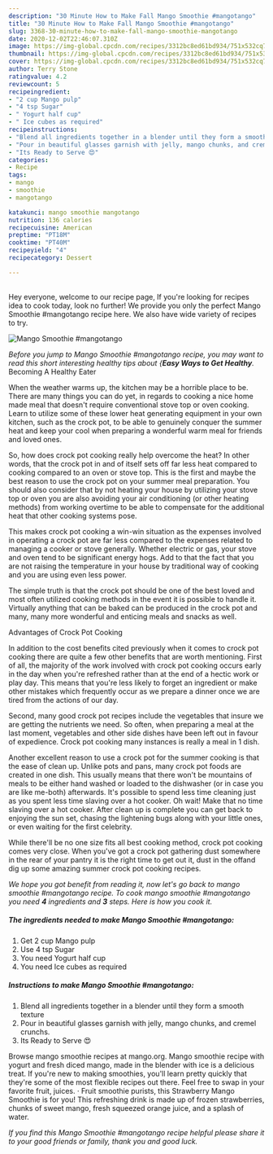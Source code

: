 ```yaml
---
description: "30 Minute How to Make Fall Mango Smoothie #mangotango"
title: "30 Minute How to Make Fall Mango Smoothie #mangotango"
slug: 3368-30-minute-how-to-make-fall-mango-smoothie-mangotango
date: 2020-12-02T22:46:07.310Z
image: https://img-global.cpcdn.com/recipes/3312bc8ed61bd934/751x532cq70/mango-smoothie-mangotango-recipe-main-photo.jpg
thumbnail: https://img-global.cpcdn.com/recipes/3312bc8ed61bd934/751x532cq70/mango-smoothie-mangotango-recipe-main-photo.jpg
cover: https://img-global.cpcdn.com/recipes/3312bc8ed61bd934/751x532cq70/mango-smoothie-mangotango-recipe-main-photo.jpg
author: Terry Stone
ratingvalue: 4.2
reviewcount: 5
recipeingredient:
- "2 cup Mango pulp"
- "4 tsp Sugar"
- " Yogurt half cup"
- " Ice cubes as required"
recipeinstructions:
- "Blend all ingredients together in a blender until they form a smooth texture"
- "Pour in beautiful glasses garnish with jelly, mango chunks, and cremel crunchs."
- "Its Ready to Serve 😍"
categories:
- Recipe
tags:
- mango
- smoothie
- mangotango

katakunci: mango smoothie mangotango 
nutrition: 136 calories
recipecuisine: American
preptime: "PT18M"
cooktime: "PT40M"
recipeyield: "4"
recipecategory: Dessert

---
```

<br>
Hey everyone, welcome to our recipe page, If you're looking for recipes idea to cook today, look no further! We provide you only the perfect Mango Smoothie #mangotango recipe here. We also have wide variety of recipes to try.
<br>


![Mango Smoothie #mangotango](https://img-global.cpcdn.com/recipes/3312bc8ed61bd934/751x532cq70/mango-smoothie-mangotango-recipe-main-photo.jpg)

<i>Before you jump to Mango Smoothie #mangotango recipe, you may want to read this short interesting healthy tips about {<strong>Easy Ways to Get Healthy</strong>.</i>
Becoming A Healthy Eater


When the weather warms up, the kitchen may be a horrible place to be. There are many things you can do yet, in regards to cooking a nice home made meal that doesn't require conventional stove top or oven cooking. Learn to utilize some of these lower heat generating equipment in your own kitchen, such as the crock pot, to be able to genuinely conquer the summer heat and keep your cool when preparing a wonderful warm meal for friends and loved ones.

So, how does crock pot cooking really help overcome the heat? In other words, that the crock pot in and of itself sets off far less heat compared to cooking compared to an oven or stove top. This is the first and maybe the best reason to use the crock pot on your summer meal preparation. You should also consider that by not heating your house by utilizing your stove top or oven you are also avoiding your air conditioning (or other heating methods) from working overtime to be able to compensate for the additional heat that other cooking systems pose.

This makes crock pot cooking a win-win situation as the expenses involved in operating a crock pot are far less compared to the expenses related to managing a cooker or stove generally. Whether electric or gas, your stove and oven tend to be significant energy hogs. Add to that the fact that you are not raising the temperature in your house by traditional way of cooking and you are using even less power.

 The simple truth is that the crock pot should be one of the best loved and most often utilized cooking methods in the event it is possible to handle it.  Virtually anything that can be baked can be produced in the crock pot and many, many more wonderful and enticing meals and snacks as well.

Advantages of Crock Pot Cooking

In addition to the cost benefits cited previously when it comes to crock pot cooking there are quite a few other benefits that are worth mentioning. First of all, the majority of the work involved with crock pot cooking occurs early in the day when you're refreshed rather than at the end of a hectic work or play day. This means that you're less likely to forget an ingredient or make other mistakes which frequently occur as we prepare a dinner once we are tired from the actions of our day.

Second, many good crock pot recipes include the vegetables that insure we are getting the nutrients we need. So often, when preparing a meal at the last moment, vegetables and other side dishes have been left out in favour of expedience. Crock pot cooking many instances is really a meal in 1 dish.

Another excellent reason to use a crock pot for the summer cooking is that the ease of clean up.  Unlike pots and pans, many crock pot foods are created in one dish. This usually means that there won't be mountains of meals to be either hand washed or loaded to the dishwasher (or in case you are like me-both) afterwards. It's possible to spend less time cleaning just as you spent less time slaving over a hot cooker. Oh wait! Make that no time slaving over a hot cooker. After clean up is complete you can get back to enjoying the sun set, chasing the lightening bugs along with your little ones, or even waiting for the first celebrity.

While there'll be no one size fits all best cooking method, crock pot cooking comes very close. When you've got a crock pot gathering dust somewhere in the rear of your pantry it is the right time to get out it, dust in the offand dig up some amazing summer crock pot cooking recipes.


<i>We hope you got benefit from reading it, now let's go back to mango smoothie #mangotango recipe. To cook mango smoothie #mangotango you need <strong>4</strong> ingredients and <strong>3</strong> steps. Here is how you cook it.
</i>

##### The ingredients needed to make Mango Smoothie #mangotango:

1. Get 2 cup Mango pulp
1. Use 4 tsp Sugar
1. You need  Yogurt half cup
1. You need  Ice cubes as required


##### Instructions to make Mango Smoothie #mangotango:

1. Blend all ingredients together in a blender until they form a smooth texture
1. Pour in beautiful glasses garnish with jelly, mango chunks, and cremel crunchs.
1. Its Ready to Serve 😍


Browse mango smoothie recipes at mango.org. Mango smoothie recipe with yogurt and fresh diced mango, made in the blender with ice is a delicious treat. If you&#39;re new to making smoothies, you&#39;ll learn pretty quickly that they&#39;re some of the most flexible recipes out there. Feel free to swap in your favorite fruit, juices. · Fruit smoothie purists, this Strawberry Mango Smoothie is for you! This refreshing drink is made up of frozen strawberries, chunks of sweet mango, fresh squeezed orange juice, and a splash of water. 

<i>If you find this Mango Smoothie #mangotango recipe helpful please share it to your good friends or family, thank you and good luck.</i>
